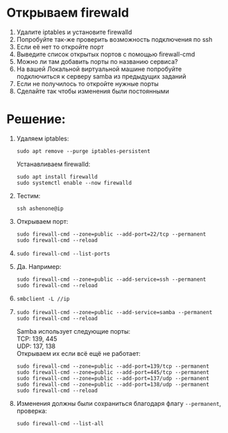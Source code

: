 # Открываем firewald

1. Удалите iptables и установите firewalld
2. Попробуйте так-же проверить возможность подключения по ssh
3. Если её нет то откройте порт
4. Выведите список открытых портов с помощью firewall-cmd
5. Можно ли там добавить порты по названию сервиса?
6. На вашей Локальной виртуальной машине попробуйте подключиться к серверу samba из предыдущих заданий
7. Если не получилось то откройте нужные порты
9. Сделайте так чтобы изменения были постоянными

# Решение:
1. Удаляем iptables:
   ```
   sudo apt remove --purge iptables-persistent
   ```
   Устанавливаем firewalld:
   ```
   sudo apt install firewalld
   sudo systemctl enable --now firewalld
   ```
2. Тестим:
   ```
   ssh ashenone@ip
   ```
3. Открываем порт:
   ```
   sudo firewall-cmd --zone=public --add-port=22/tcp --permanent
   sudo firewall-cmd --reload
   ```
4. ```
   sudo firewall-cmd --list-ports
   ```
5. Да. Например:
   ```
   sudo firewall-cmd --zone=public --add-service=ssh --permanent
   sudo firewall-cmd --reload
   ```
6. ```
   smbclient -L //ip
   ```
7.
   ```
   sudo firewall-cmd --zone=public --add-service=samba --permanent
   sudo firewall-cmd --reload
   ```
   Samba использует следующие порты:  
    TCP: 139, 445  
    UDP: 137, 138  
  Открываем их если всё ещё не работает:  
   ```
   sudo firewall-cmd --zone=public --add-port=139/tcp --permanent
   sudo firewall-cmd --zone=public --add-port=445/tcp --permanent
   sudo firewall-cmd --zone=public --add-port=137/udp --permanent
   sudo firewall-cmd --zone=public --add-port=138/udp --permanent
   sudo firewall-cmd --reload
   ```
8. Изменения должны были сохраниться благодаря флагу ```--permanent```, проверка:
   ```
   sudo firewall-cmd --list-all
   ```
